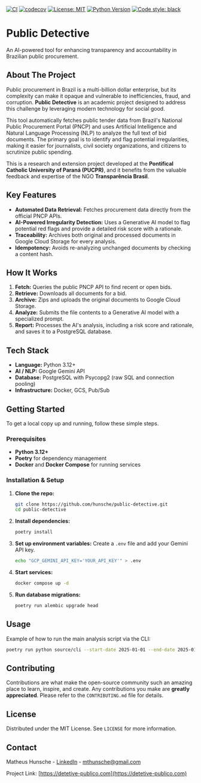 [![CI](https://github.com/hunsche/public-detective/actions/workflows/ci.yml/badge.svg)](https://github.com/hunsche/public-detective/actions/workflows/ci.yml)
[![codecov](https://codecov.io/gh/hunsche/public-detective/graph/badge.svg)](https://codecov.io/gh/hunsche/public-detective)
[![License: MIT](https://img.shields.io/badge/License-MIT-yellow.svg)](https://opensource.org/licenses/MIT)
[![Python Version](https://img.shields.io/badge/python-3.12-blue.svg)](https://www.python.org/downloads/release/python-3120/)
[![Code style: black](https://img.shields.io/badge/code%20style-black-000000.svg)](https://github.com/psf/black)

# Public Detective

An AI-powered tool for enhancing transparency and accountability in Brazilian public procurement.

## About The Project

Public procurement in Brazil is a multi-billion dollar enterprise, but its complexity can make it opaque and vulnerable to inefficiencies, fraud, and corruption. **Public Detective** is an academic project designed to address this challenge by leveraging modern technology for social good.

This tool automatically fetches public tender data from Brazil's National Public Procurement Portal (PNCP) and uses Artificial Intelligence and Natural Language Processing (NLP) to analyze the full text of bid documents. The primary goal is to identify and flag potential irregularities, making it easier for journalists, civil society organizations, and citizens to scrutinize public spending.

This is a research and extension project developed at the **Pontifical Catholic University of Paraná (PUCPR)**, and it benefits from the valuable feedback and expertise of the NGO **Transparência Brasil**.

## Key Features

- **Automated Data Retrieval:** Fetches procurement data directly from the official PNCP APIs.
- **AI-Powered Irregularity Detection:** Uses a Generative AI model to flag potential red flags and provide a detailed risk score with a rationale.
- **Traceability:** Archives both original and processed documents in Google Cloud Storage for every analysis.
- **Idempotency:** Avoids re-analyzing unchanged documents by checking a content hash.

## How It Works

1.  **Fetch:** Queries the public PNCP API to find recent or open bids.
2.  **Retrieve:** Downloads all documents for a bid.
3.  **Archive:** Zips and uploads the original documents to Google Cloud Storage.
4.  **Analyze:** Submits the file contents to a Generative AI model with a specialized prompt.
5.  **Report:** Processes the AI's analysis, including a risk score and rationale, and saves it to a PostgreSQL database.

## Tech Stack

- **Language:** Python 3.12+
- **AI / NLP:** Google Gemini API
- **Database:** PostgreSQL with Psycopg2 (raw SQL and connection pooling)
- **Infrastructure:** Docker, GCS, Pub/Sub

## Getting Started

To get a local copy up and running, follow these simple steps.

### Prerequisites

- **Python 3.12+**
- **Poetry** for dependency management
- **Docker** and **Docker Compose** for running services

### Installation & Setup

1.  **Clone the repo:**
    ```sh
    git clone https://github.com/hunsche/public-detective.git
    cd public-detective
    ```
2.  **Install dependencies:**
    ```sh
    poetry install
    ```
3.  **Set up environment variables:**
    Create a `.env` file and add your Gemini API key.
    ```sh
    echo "GCP_GEMINI_API_KEY='YOUR_API_KEY'" > .env
    ```
4.  **Start services:**
    ```bash
    docker compose up -d
    ```
5.  **Run database migrations:**
    ```bash
    poetry run alembic upgrade head
    ```

## Usage

Example of how to run the main analysis script via the CLI:
```bash
poetry run python source/cli --start-date 2025-01-01 --end-date 2025-01-02
```

## Contributing

Contributions are what make the open-source community such an amazing place to learn, inspire, and create. Any contributions you make are **greatly appreciated**. Please refer to the `CONTRIBUTING.md` file for details.

## License

Distributed under the MIT License. See `LICENSE` for more information.

## Contact

Matheus Hunsche - [LinkedIn](https://www.linkedin.com/in/matheus-aoki-hunsche-085446107/) - mthunsche@gmail.com

Project Link: [https://detetive-publico.com](https://detetive-publico.com)
